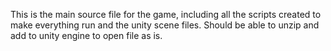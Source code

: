 This is the main source file for the game, including all the scripts created to make everything run and the unity scene files. Should be able to unzip and add to unity engine to open file as is. 
